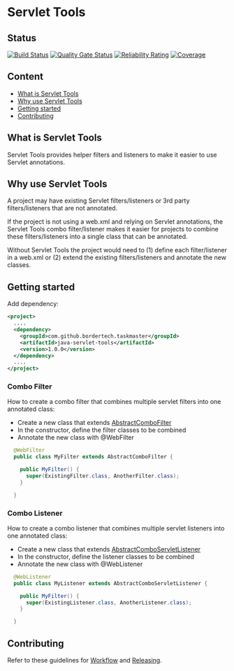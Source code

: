 # Servlet Tools

## Status

[![Build Status](https://github.com/BorderTech/java-servlet-tools/actions/workflows/github-actions-build.yml/badge.svg)](https://github.com/BorderTech/java-servlet-tools/actions/workflows/github-actions-build.yml)
[![Quality Gate Status](https://sonarcloud.io/api/project_badges/measure?project=BorderTech_java-servlet-tools&metric=alert_status)](https://sonarcloud.io/summary/new_code?id=BorderTech_java-servlet-tools)
[![Reliability Rating](https://sonarcloud.io/api/project_badges/measure?project=BorderTech_java-servlet-tools&metric=reliability_rating)](https://sonarcloud.io/summary/new_code?id=BorderTech_java-servlet-tools)
[![Coverage](https://sonarcloud.io/api/project_badges/measure?project=BorderTech_java-servlet-tools&metric=coverage)](https://sonarcloud.io/summary/new_code?id=BorderTech_java-servlet-tools)

## Content

- [What is Servlet Tools](#what-is-servlet-tools)
- [Why use Servlet Tools](#why-use-servlet-tools)
- [Getting started](#getting-started)
- [Contributing](#contributing)

## What is Servlet Tools

Servlet Tools provides helper filters and listeners to make it easier to use Servlet annotations.

## Why use Servlet Tools

A project may have existing Servlet filters/listeners or 3rd party filters/listeners that are not annotated.

If the project is not using a web.xml and relying on Servlet annotations, the Servlet Tools combo filter/listener makes it easier for projects to combine these filters/listeners into a single class that can be annotated.

Without Servlet Tools the project would need to (1) define each filter/listener in a web.xml or (2) extend the existing filters/listeners and annotate the new classes.

## Getting started

Add dependency:

``` xml
<project>
  ....
  <dependency>
    <groupId>com.github.bordertech.taskmaster</groupId>
    <artifactId>java-servlet-tools</artifactId>
    <version>1.0.0</version>
  </dependency>
  ....
</project>
```

### Combo Filter

How to create a combo filter that combines multiple servlet filters into one annotated class:
- Create a new class that extends [AbstractComboFilter](https://github.com/BorderTech/java-servlet-tools/blob/main/src/main/java/com/github/bordertech/taskmaster/servlet/combo/AbstractComboFilter.java)
- In the constructor, define the filter classes to be combined
- Annotate the new class with @WebFilter

``` java
  @WebFilter
  public class MyFilter extends AbstractComboFilter {

    public MyFilter() {
      super(ExistingFilter.class, AnotherFilter.class);
    }

  }
```

### Combo Listener

How to create a combo listener that combines multiple servlet listeners into one annotated class:
- Create a new class that extends [AbstractComboServletListener](https://github.com/BorderTech/java-servlet-tools/blob/main/src/main/java/com/github/bordertech/taskmaster/servlet/combo/AbstractComboServletListener.java)
- In the constructor, define the listener classes to be combined
- Annotate the new class with @WebListener

``` java
  @WebListener
  public class MyListener extends AbstractComboServletListener {

    public MyFilter() {
      super(ExistingListener.class, AnotherListener.class);
    }

  }
```

## Contributing

Refer to these guidelines for [Workflow](https://github.com/BorderTech/java-common/wiki/Workflow) and [Releasing](https://github.com/BorderTech/java-common/wiki/Releasing).
